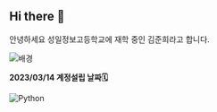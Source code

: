 ## Hi there 👋

안녕하세요 성일정보고등학교에 재학 중인 김준희라고 합니다.<br>
<!-- http://127.0.0.1:5500/opening.html - 진행중🛠️ -->
![배경](C:\Users\USER\Downloads\874shots_so.png)

**2023/03/14 계정설립 날짜🗓️**

![Python](https://img.shields.io/badge/Python-3776AB?style=for-the-badge&logo=python&logoColor=white)

<!--
**junhee23314/junhee23314** is a ✨ _special_ ✨ repository because its `README
.md` (this file) appears on your GitHub profile.

Here are some ideas to get you star
ted:

- 🔭 I’m currently working on ...
- 🌱 I’m currently learning ...
- 👯 I’m looking to collaborate on ...
- 🤔 I’m looking for help with ...
- 💬 Ask me about ...
- 📫 How to reach me: ...
- 😄 Pronouns: ...
- ⚡ Fun fact: ...
-->
